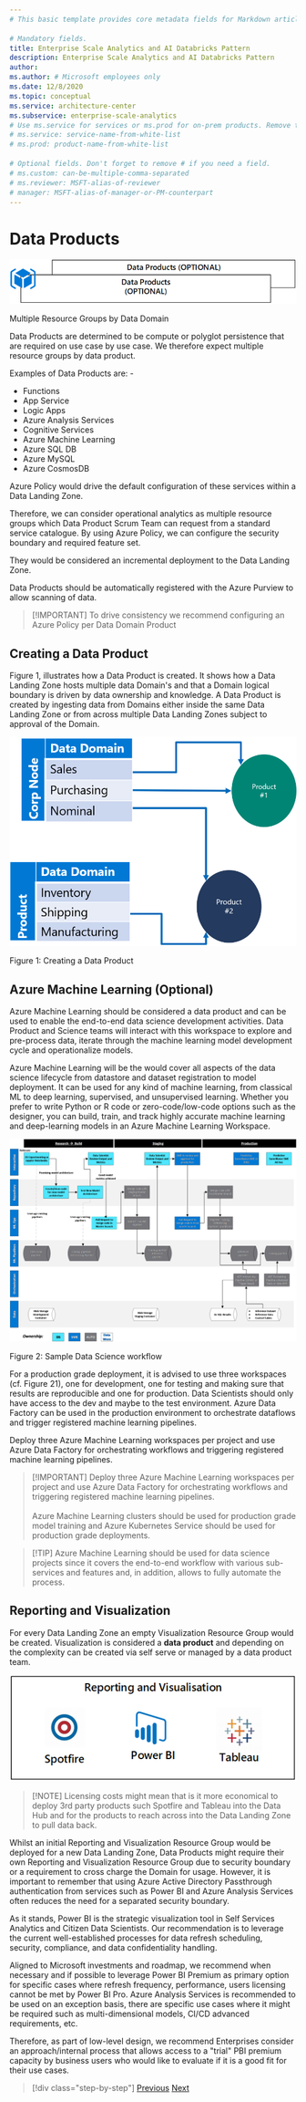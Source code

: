 ```yaml
---
# This basic template provides core metadata fields for Markdown articles on docs.microsoft.com.

# Mandatory fields.
title: Enterprise Scale Analytics and AI Databricks Pattern
description: Enterprise Scale Analytics and AI Databricks Pattern
author:
ms.author: # Microsoft employees only
ms.date: 12/8/2020
ms.topic: conceptual
ms.service: architecture-center
ms.subservice: enterprise-scale-analytics
# Use ms.service for services or ms.prod for on-prem products. Remove the # before the relevant field.
# ms.service: service-name-from-white-list
# ms.prod: product-name-from-white-list

# Optional fields. Don't forget to remove # if you need a field.
# ms.custom: can-be-multiple-comma-separated
# ms.reviewer: MSFT-alias-of-reviewer
# manager: MSFT-alias-of-manager-or-PM-counterpart
---
```

# Data Products

![Data Products Resource Group](../images/dataproductsrg.png)

Multiple Resource Groups by Data Domain

Data Products are determined to be compute or polyglot persistence that are required on use case by use case. We therefore expect multiple resource groups by data product.

Examples of Data Products are: -

* Functions
* App Service
* Logic Apps
* Azure Analysis Services
* Cognitive Services
* Azure Machine Learning
* Azure SQL DB
* Azure MySQL
* Azure CosmosDB

Azure Policy would drive the default configuration of these services within a Data Landing Zone.

Therefore, we can consider operational analytics as multiple resource groups which Data Product Scrum Team can request from a standard service catalogue. By using Azure Policy, we can configure the security boundary and required feature set.

They would be considered an incremental deployment to the Data Landing Zone.

Data Products should be automatically registered with the Azure Purview to allow scanning of data.

>[!IMPORTANT] To drive consistency we recommend configuring an Azure Policy per Data Domain Product

## Creating a Data Product

Figure 1, illustrates how a Data Product is created. It shows how a Data Landing Zone hosts multiple data Domain's and that a Domain logical boundary is driven by data ownership and knowledge. A Data Product is created by ingesting data from Domains either inside the same Data Landing Zone or from across multiple Data Landing Zones subject to approval of the Domain.

![Creating a Data Product](../images/dataproductcrossnode.png)

Figure 1: Creating a Data Product

## Azure Machine Learning (Optional)

Azure Machine Learning should be considered a data product and can be used to enable the end-to-end data science development activities. Data Product and Science teams will interact with this workspace to explore and pre-process data, iterate through the machine learning model development cycle and operationalize models.

Azure Machine Learning will be the would cover all aspects of the data science lifecycle from datastore and dataset registration to model deployment. It can be used for any kind of machine learning, from classical ML to deep learning, supervised, and unsupervised learning. Whether you prefer to write Python or R code or zero-code/low-code options such as the designer, you can build, train, and track highly accurate machine learning and deep-learning models in an Azure Machine Learning Workspace.

![Sample Data Science workflow](../images/image25.png)

Figure 2: Sample Data Science workflow

For a production grade deployment, it is advised to use three workspaces (cf. Figure 21), one for development, one for testing and making sure that results are reproducible and one for production. Data Scientists should only have access to the dev and maybe to the test environment. Azure Data Factory can be used in the production environment to orchestrate dataflows and trigger registered machine learning pipelines.

 Deploy three Azure Machine Learning workspaces per project and use Azure Data Factory for orchestrating workflows and triggering registered machine learning pipelines.

>[!IMPORTANT]  Deploy three Azure Machine Learning workspaces per project and use Azure Data Factory for orchestrating workflows and triggering registered machine learning pipelines.\
\
Azure Machine Learning clusters should be used for production grade model training and Azure Kubernetes Service should be used for production grade deployments.

>[!TIP] Azure Machine Learning should be used for data science projects since it covers the end-to-end workflow with various sub-services and features and, in addition, allows to fully automate the process.

## Reporting and Visualization

For every Data Landing Zone an empty Visualization Resource Group would be created. Visualization is considered a **data product** and depending on the complexity can be created via self serve or managed by a data product team.

![Visualization Resource Group](../images/visualizationrg.png)

>[!NOTE] Licensing costs might mean that is it more economical to deploy 3rd party products such Spotfire and Tableau into the Data Hub and for the products to reach across into the Data Landing Zone to pull data back.

Whilst an initial Reporting and Visualization Resource Group would be deployed for a new Data Landing Zone, Data Products might require their own Reporting and Visualization Resource Group due to security boundary or a requirement to cross charge the Domain for usage. However, it is important to remember that using Azure Active Directory Passthrough authentication from services such as Power BI and Azure Analysis Services often reduces the need for a separated security boundary.

As it stands, Power BI is the strategic visualization tool in Self Services Analytics and Citizen Data Scientists. Our recommendation is to leverage the current well-established processes for data refresh scheduling, security, compliance, and data confidentiality handling.

Aligned to Microsoft investments and roadmap, we recommend when necessary and if possible to leverage Power BI Premium as primary option for specific cases where refresh frequency, performance, users licensing cannot be met by Power BI Pro. Azure Analysis Services is recommended to be used on an exception basis, there are specific use cases where it might be required such as multi-dimensional models, CI/CD advanced requirements, etc.

Therefore, as part of low-level design, we recommend Enterprises consider an approach/internal process that allows access to a "trial" PBI premium capacity by business users who would like to evaluate if it is a good fit for their use cases.

>[!div class="step-by-step"]
>[Previous](05-domains.md)
>[Next](../04-ingestion/01-overview.md)
